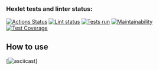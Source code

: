 ### Hexlet tests and linter status:
[![Actions Status](https://github.com/DS85/python-project-lvl2/workflows/hexlet-check/badge.svg)](https://github.com/DS85/python-project-lvl2/actions)
[![Lint status](https://github.com/DS85/python-project-lvl2/workflows/lint-check/badge.svg)](https://github.com/DS85/python-project-lvl2/actions)
[![Tests run](https://github.com/DS85/python-project-lvl2/workflows/tests-run/badge.svg)](https://github.com/DS85/python-project-lvl2/actions)
[![Maintainability](https://api.codeclimate.com/v1/badges/53bd63a76bfd13ebe029/maintainability)](https://codeclimate.com/github/DS85/python-project-lvl2/maintainability)
[![Test Coverage](https://api.codeclimate.com/v1/badges/53bd63a76bfd13ebe029/test_coverage)](https://codeclimate.com/github/DS85/python-project-lvl2/test_coverage)

## How to use
[![asciicast](https://asciinema.org/a/oec2k3gzhg0tcjJCiAVnesqSz.svg)]
